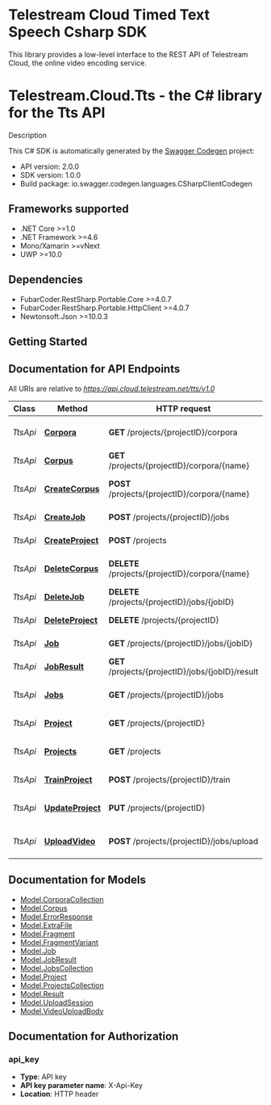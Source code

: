 # Telestream Cloud Timed Text Speech Csharp SDK

This library provides a low-level interface to the REST API of Telestream Cloud, the online video encoding service.

# Telestream.Cloud.Tts - the C# library for the Tts API

Description

This C# SDK is automatically generated by the [Swagger Codegen](https://github.com/swagger-api/swagger-codegen) project:

- API version: 2.0.0
- SDK version: 1.0.0
- Build package: io.swagger.codegen.languages.CSharpClientCodegen

<a name="frameworks-supported"></a>
## Frameworks supported
- .NET Core >=1.0
- .NET Framework >=4.6
- Mono/Xamarin >=vNext
- UWP >=10.0

<a name="dependencies"></a>
## Dependencies
- FubarCoder.RestSharp.Portable.Core >=4.0.7
- FubarCoder.RestSharp.Portable.HttpClient >=4.0.7
- Newtonsoft.Json >=10.0.3

<a name="installation"></a>
## Getting Started

## Documentation for API Endpoints

All URIs are relative to *https://api.cloud.telestream.net/tts/v1.0*

Class | Method | HTTP request | Description
------------ | ------------- | ------------- | -------------
*TtsApi* | [**Corpora**](docs/TtsApi.md#corpora) | **GET** /projects/{projectID}/corpora | Returns a collection of Corpora
*TtsApi* | [**Corpus**](docs/TtsApi.md#corpus) | **GET** /projects/{projectID}/corpora/{name} | Returns the Corpus
*TtsApi* | [**CreateCorpus**](docs/TtsApi.md#createcorpus) | **POST** /projects/{projectID}/corpora/{name} | Creates a new Corpus
*TtsApi* | [**CreateJob**](docs/TtsApi.md#createjob) | **POST** /projects/{projectID}/jobs | Creates a new Job
*TtsApi* | [**CreateProject**](docs/TtsApi.md#createproject) | **POST** /projects | Creates a new Project
*TtsApi* | [**DeleteCorpus**](docs/TtsApi.md#deletecorpus) | **DELETE** /projects/{projectID}/corpora/{name} | Creates a new Corpus
*TtsApi* | [**DeleteJob**](docs/TtsApi.md#deletejob) | **DELETE** /projects/{projectID}/jobs/{jobID} | Deletes the Job
*TtsApi* | [**DeleteProject**](docs/TtsApi.md#deleteproject) | **DELETE** /projects/{projectID} | Deletes the Project
*TtsApi* | [**Job**](docs/TtsApi.md#job) | **GET** /projects/{projectID}/jobs/{jobID} | Returns the Job
*TtsApi* | [**JobResult**](docs/TtsApi.md#jobresult) | **GET** /projects/{projectID}/jobs/{jobID}/result | Returns the Job Result
*TtsApi* | [**Jobs**](docs/TtsApi.md#jobs) | **GET** /projects/{projectID}/jobs | Returns a collection of Jobs
*TtsApi* | [**Project**](docs/TtsApi.md#project) | **GET** /projects/{projectID} | Returns the Project
*TtsApi* | [**Projects**](docs/TtsApi.md#projects) | **GET** /projects | Returns a collection of Projects
*TtsApi* | [**TrainProject**](docs/TtsApi.md#trainproject) | **POST** /projects/{projectID}/train | Queues training
*TtsApi* | [**UpdateProject**](docs/TtsApi.md#updateproject) | **PUT** /projects/{projectID} | Updates an existing Project
*TtsApi* | [**UploadVideo**](docs/TtsApi.md#uploadvideo) | **POST** /projects/{projectID}/jobs/upload | Creates an upload session


<a name="documentation-for-models"></a>
## Documentation for Models

 - [Model.CorporaCollection](docs/CorporaCollection.md)
 - [Model.Corpus](docs/Corpus.md)
 - [Model.ErrorResponse](docs/ErrorResponse.md)
 - [Model.ExtraFile](docs/ExtraFile.md)
 - [Model.Fragment](docs/Fragment.md)
 - [Model.FragmentVariant](docs/FragmentVariant.md)
 - [Model.Job](docs/Job.md)
 - [Model.JobResult](docs/JobResult.md)
 - [Model.JobsCollection](docs/JobsCollection.md)
 - [Model.Project](docs/Project.md)
 - [Model.ProjectsCollection](docs/ProjectsCollection.md)
 - [Model.Result](docs/Result.md)
 - [Model.UploadSession](docs/UploadSession.md)
 - [Model.VideoUploadBody](docs/VideoUploadBody.md)


<a name="documentation-for-authorization"></a>
## Documentation for Authorization

<a name="api_key"></a>
### api_key

- **Type**: API key
- **API key parameter name**: X-Api-Key
- **Location**: HTTP header

